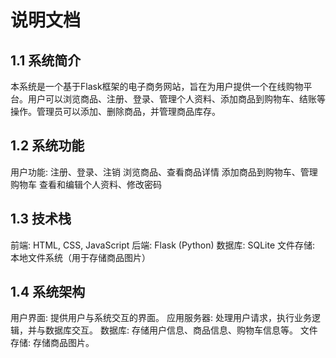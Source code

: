 # 说明文档
 ## 1.1 系统简介 ##
本系统是一个基于Flask框架的电子商务网站，旨在为用户提供一个在线购物平台。用户可以浏览商品、注册、登录、管理个人资料、添加商品到购物车、结账等操作。管理员可以添加、删除商品，并管理商品库存。

## 1.2 系统功能 ##
  用户功能:
   注册、登录、注销
   浏览商品、查看商品详情
   添加商品到购物车、管理购物车
   查看和编辑个人资料、修改密码

## 1.3 技术栈 ##
  前端: HTML, CSS, JavaScript
  后端: Flask (Python)
  数据库: SQLite
  文件存储: 本地文件系统（用于存储商品图片）

## 1.4 系统架构 ##
  用户界面: 提供用户与系统交互的界面。
  应用服务器: 处理用户请求，执行业务逻辑，并与数据库交互。
  数据库: 存储用户信息、商品信息、购物车信息等。
  文件存储: 存储商品图片。